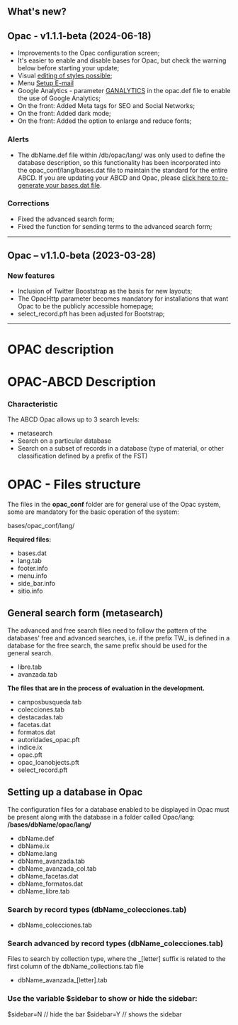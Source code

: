 ## What's new?

## Opac - v1.1.1-beta (2024-06-18)
* Improvements to the Opac configuration screen;
* It's easier to enable and disable bases for Opac, but check the warning below before starting your update;
* Visual <a href="javascript:EnviarForma('presentacion.php')">editing of styles possible</a>;
* Menu <a href="javascript:EnviarForma('adm_email.php')">Setup E-mail</a>
* Google Analytics - parameter <a href="javascript:EnviarForma('parametros.php')">GANALYTICS</a> in the opac.def file to enable the use of Google Analytics;
* On the front: Added Meta tags for SEO and Social Networks; 
* On the front: Added dark mode;
* On the front: Added the option to enlarge and reduce fonts;



### Alerts
*  The dbName.def file within /db/opac/lang/ was only used to define the database description, so this functionality has been incorporated into the opac_conf/lang/bases.dat file to maintain the standard for the entire ABCD. If you are updating your ABCD and Opac, please <a href="javascript:EnviarForma('/central/settings/opac/databases.php')">click here to re-generate your bases.dat file</a>.


### Corrections
- Fixed the advanced search form;
- Fixed the function for sending terms to the advanced search form;

----
## Opac – v1.1.0-beta (2023-03-28)
### New features
- Inclusion of Twitter Booststrap as the basis for new layouts;
- The OpacHttp parameter becomes mandatory for installations that want Opac to be the publicly accessible homepage;
- select_record.pft has been adjusted for Bootstrap;



----
# OPAC description
# OPAC-ABCD Description

### Characteristic

The ABCD Opac allows up to 3 search levels:

*   metasearch
*   Search on a particular database
*   Search on a subset of records in a database (type of material, or other classification defined by a prefix of the FST)

# OPAC - Files structure

The files in the **opac\_conf** folder are for general use of the Opac system, some are mandatory for the basic operation of the system:

bases/opac\_conf/lang/

**Required files:**

*   bases.dat
*   lang.tab
*   footer.info
*   menu.info
*   side\_bar.info
*   sitio.info

## General search form (**metasearch**)

The advanced and free search files need to follow the pattern of the databases' free and advanced searches, i.e. if the prefix TW\_ is defined in a database for the free search, the same prefix should be used for the general search.

*   libre.tab
*   avanzada.tab

**The files that are in the process of evaluation in the development.**

*   camposbusqueda.tab
*   colecciones.tab
*   destacadas.tab
*   facetas.dat
*   formatos.dat
*   autoridades\_opac.pft
*   indice.ix
*   opac.pft
*   opac\_loanobjects.pft
*   select\_record.pft

## Setting up a database in Opac

The configuration files for a database enabled to be displayed in Opac must be present along with the database in a folder called Opac/lang: **/bases/dbName/opac/lang/**

*   dbName.def
*   dbName.ix
*   dbName.lang
*   dbName\_avanzada.tab
*   dbName\_avanzada_col.tab
*   dbName\_facetas.dat
*   dbName\_formatos.dat
*   dbName\_libre.tab

### Search by record types (dbName\_colecciones.tab)

*   dbName\_colecciones.tab

### Search advanced by record types (dbName\_colecciones.tab)

Files to search by collection type, where the \_\[letter\] suffix is related to the first column of the dbName\_collections.tab file

*   dbName\_avanzada\_\[letter\].tab


### Use the variable $sidebar to show or hide the sidebar:

$sidebar=N // hide the bar
$sidebar=Y // shows the sidebar
